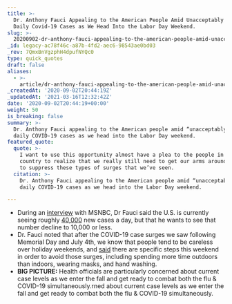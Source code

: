 ```yaml
---
title: >-
  Dr. Anthony Fauci Appealing to the American People Amid Unacceptably High
  Daily Covid-19 Cases as We Head Into the Labor Day Weekend.
slug: >-
  20200902-dr-anthony-fauci-appealing-to-the-american-people-amid-unacceptably-high-daily-covid-19-cases-as-we-head-into-the-labor-day-weekend
_id: legacy-ac78f46c-a87b-4fd2-aec6-98543ae0bd03
_rev: 7QmxBnVgzphH4dpufNYQc0
type: quick_quotes
draft: false
aliases:
  - >-
    article/dr-anthony-fauci-appealing-to-the-american-people-amid-unacceptably-high-daily-covid-19-cases-as-we-head-into-the-labor-day-weekend/
_createdAt: '2020-09-02T20:44:19Z'
_updatedAt: '2021-03-16T12:32:42Z'
date: '2020-09-02T20:44:19+00:00'
weight: 50
is_breaking: false
summary: >-
  Dr. Anthony Fauci appealing to the American people amid “unacceptably high”
  daily COVID-19 cases as we head into the Labor Day weekend.
featured_quote:
  quote: >-
    I want to use this opportunity almost have a plea to the people in this
    country to realize that we really still need to get our arms around this and
    to suppress these types of surges that we’ve seen.
  citation: >-
    Dr. Anthony Fauci appealing to the American people amid “unacceptably high”
    daily COVID-19 cases as we head into the Labor Day weekend.

---
```

* During an [interview](https://www.youtube.com/watch?v=3D2f36_VhtU) with MSNBC, Dr Fauci said the U.S. is currently seeing roughly [40,000](https://covid.cdc.gov/covid-data-tracker/?utm_source=morning_brew#trends) new cases a day, but that he wants to see that number decline to 10,000 or less.
* Dr. Fauci noted that after the COVID-19 case surges we saw following Memorial Day and July 4th, we know that people tend to be careless over holiday weekends, and [said](https://www.youtube.com/watch?v=3D2f36_VhtU) there are specific steps this weekend in order to avoid those surges, including spending more time outdoors than indoors, wearing masks, and hand washing.
* **BIG PICTURE:** Health officials are particularly concerned about current case levels as we enter the fall and get ready to combat both the flu & COVID-19 simultaneously.rned about current case levels as we enter the fall and get ready to combat both the flu & COVID-19 simultaneously.